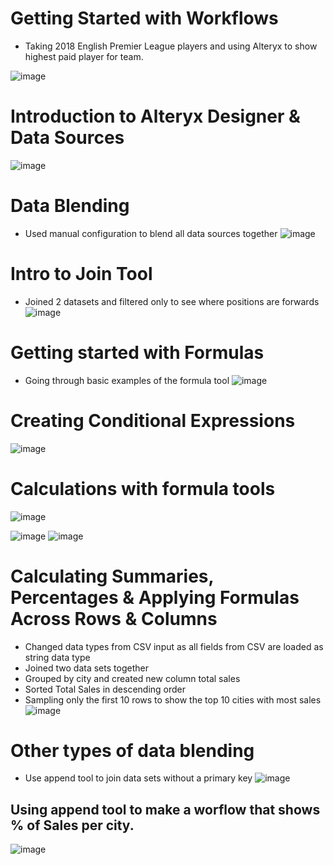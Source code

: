 # Getting Started with Workflows

- Taking 2018 English Premier League players and using Alteryx to show highest paid player for team.

![image](https://user-images.githubusercontent.com/74512335/187032876-8679633f-ec4f-489c-b989-5771c06abb0e.png)

# Introduction to Alteryx Designer & Data Sources
![image](https://user-images.githubusercontent.com/74512335/187048547-4c44be29-635d-4792-bb1f-c26e6fb238e9.png)

# Data Blending 
- Used manual configuration to blend all data sources together
![image](https://user-images.githubusercontent.com/74512335/187093666-0759622a-ee62-45e7-929a-53c3c5cb4fd5.png)

# Intro to Join Tool
- Joined 2 datasets and filtered only to see where positions are forwards
![image](https://user-images.githubusercontent.com/74512335/187094173-7b21e07e-3a00-49d0-a774-88d77c6b8301.png)

# Getting started with Formulas
- Going through basic examples of the formula tool
![image](https://user-images.githubusercontent.com/74512335/187442621-e36feba0-8c11-45f9-bbef-69dab5249238.png)

# Creating Conditional Expressions
![image](https://user-images.githubusercontent.com/74512335/187448119-edc7ba4d-3a12-4635-9328-48bbf4469b8f.png)

# Calculations with formula tools
![image](https://user-images.githubusercontent.com/74512335/187452270-589108d1-9c2d-4166-b771-06e76c643345.png)

![image](https://user-images.githubusercontent.com/74512335/187455966-c0e269dc-a3b4-47ec-bf54-acc6ba3bb5a4.png)
![image](https://user-images.githubusercontent.com/74512335/187456010-1d1f4c83-b5e8-4d0a-a7f6-640b07b0c9f9.png)

# Calculating Summaries, Percentages & Applying Formulas Across Rows & Columns
- Changed data types from CSV input as all fields from CSV are loaded as string data type
- Joined two data sets together
- Grouped by city and created new column total sales
- Sorted Total Sales in descending order 
- Sampling only the first 10 rows to show the top 10 cities with most sales
![image](https://user-images.githubusercontent.com/74512335/187692111-7087da6c-d154-4732-a58c-fa33cbe052a8.png)

# Other types of data blending
- Use append tool to join data sets without a primary key
![image](https://user-images.githubusercontent.com/74512335/187694666-fc218609-4de9-4542-8c0e-6edcb791e09c.png)

## Using append tool to make a worflow that shows % of Sales per city.
![image](https://user-images.githubusercontent.com/74512335/187696797-03348b5d-4f46-4438-9a60-9b118199ca91.png)

